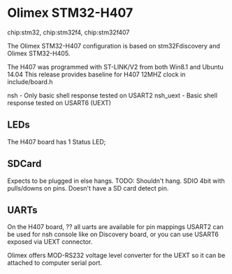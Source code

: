 # Olimex STM32-H407

<div class="tags">

chip:stm32, chip:stm32f4, chip:stm32f407

</div>

The Olimex STM32-H407 configuration is based on stm32Fdiscovery and
Olimex STM32-H405.

The H407 was programmed with ST-LINK/V2 from both Win8.1 and Ubuntu
14.04 This release provides baseline for H407 12MHZ clock in
include/board.h

nsh - Only basic shell response tested on USART2 nsh\_uext - Basic shell
response tested on USART6 (UEXT)

## LEDs

The H407 board has 1 Status LED;

## SDCard

Expects to be plugged in else hangs. TODO: Shouldn't hang. SDIO 4bit
with pulls/downs on pins. Doesn't have a SD card detect pin.

## UARTs

On the H407 board, ?? all uarts are available for pin mappings USART2
can be used for nsh console like on Discovery board, or you can use
USART6 exposed via UEXT connector.

Olimex offers MOD-RS232 voltage level converter for the UEXT so it can
be attached to computer serial port.

